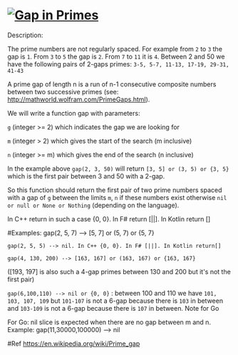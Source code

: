 # [![Gap in Primes](https://www.codewars.com/kata/561e9c843a2ef5a40c0000a4)](https://www.codewars.com/kata/561e9c843a2ef5a40c0000a4)


Description:

The prime numbers are not regularly spaced. For example from `2` to `3` the gap is `1`. From `3` to `5` the gap is `2`. From `7` to `11` it is `4`. Between 2 and 50 we have the following pairs of 2-gaps primes: `3-5, 5-7, 11-13, 17-19, 29-31, 41-43`

A prime gap of length n is a run of n-1 consecutive composite numbers between two successive primes (see: http://mathworld.wolfram.com/PrimeGaps.html).

We will write a function gap with parameters:

`g` (integer >= 2) which indicates the gap we are looking for

`m` (integer > 2) which gives the start of the search (m inclusive)

`n` (integer >= m) which gives the end of the search (n inclusive)

In the example above `gap(2, 3, 50)` will return `[3, 5] or (3, 5) or {3, 5} `which is the first pair between 3 and 50 with a 2-gap.

So this function should return the first pair of two prime numbers spaced with a gap of `g` between the limits `m`, `n` if these numbers exist otherwise `nil or null or None or Nothing` (depending on the language).

In C++ return in such a case {0, 0}. In F# return [||]. In Kotlin return []

#Examples: gap(2, 5, 7) --> [5, 7] or (5, 7) or {5, 7}

`gap(2, 5, 5) --> nil. In C++ {0, 0}. In F# [||]. In Kotlin return[]`

`gap(4, 130, 200) --> [163, 167] or (163, 167) or {163, 167}`

([193, 197] is also such a 4-gap primes between 130 and 200 but it's not the first pair)

`gap(6,100,110) --> nil or {0, 0}` : between 100 and 110 we have `101, 103, 107, 109` but `101-107` is not a 6-gap because there is `103` in between and `103-109` is not a 6-gap because there is `107` in between.
Note for Go

For Go: nil slice is expected when there are no gap between m and n. Example: gap(11,30000,100000) --> nil

#Ref https://en.wikipedia.org/wiki/Prime_gap
